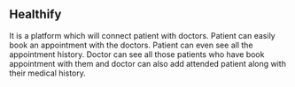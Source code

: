## Healthify

It is a platform which will connect patient with doctors. Patient can easily book an appointment with the doctors. Patient can even see all the appointment history. Doctor can see all those patients who have book appointment with them and doctor can also add attended patient along with their medical history.